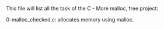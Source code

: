 This file will list all the task of the C - More malloc, free project:

0-malloc_checked.c: allocates memory using malloc.
